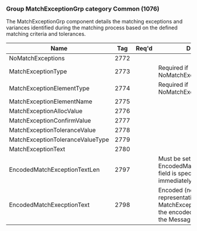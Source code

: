 ### Group MatchExceptionGrp category Common (1076)

The MatchExceptionGrp component details the matching exceptions and variances identified during the matching process based on the defined matching criteria and tolerances.

| Name                             | Tag  | Req'd | Documentation                                                                                                                               |
|----------------------------------|------|----------|-------------------------------------------------------------------------------------------------------------------------------|
| NoMatchExceptions                | 2772 |       |                                                                                                                                |
| MatchExceptionType               | 2773 |       | Required if NoMatchExceptions(2772) > 0.                                                                                                                |
| MatchExceptionElementType        | 2774 |       | Required if NoMatchExceptions(2772) > 0.                                                                                                                |
| MatchExceptionElementName        | 2775 |       |                                                                                                                                |
| MatchExceptionAllocValue         | 2776 |       |                                                                                                                                |
| MatchExceptionConfirmValue       | 2777 |       |                                                                                                                                |
| MatchExceptionToleranceValue     | 2778 |       |                                                                                                                                |
| MatchExceptionToleranceValueType | 2779 |       |                                                                                                                                |
| MatchExceptionText               | 2780 |       |                                                                                                                                |
| EncodedMatchExceptionTextLen     | 2797 |       | Must be set if EncodedMatchExceptionText(2780) field is specified and must immediately precede it.                                                      |
| EncodedMatchExecptionText        | 2798 |       | Encoded (non-ASCII characters) representation of the MatchExceptionText(2780) field in the encoded format specified via the MessageEncoding(347) field. |

